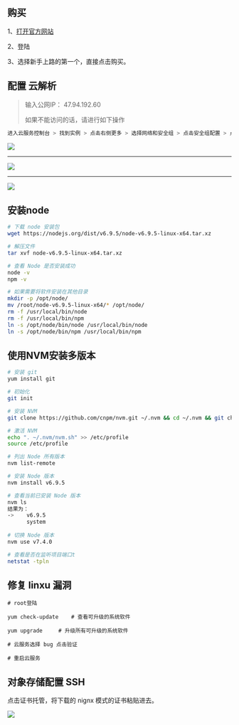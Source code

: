 

## 购买

1、[打开官方网站](https://www.aliyun.com/activity/?spm=5176.2020520127.0.0.5ad41a78QPcQSQ#/promotionArea) 

2、登陆

3、选择新手上路的第一个，直接点击购买。



## 配置 云解析

> 输入公网IP： 47.94.192.60
>
> 如果不能访问的话，请进行如下操作

```bash
进入云服务控制台 > 找到实例 > 点击右侧更多 > 选择网络和安全组 > 点击安全组配置 > 点击安全组列表 > 点击配置规则 > 点击添加安全组规则
```

![](https://hkwstart.com/Js/AliNginx1.png)



-------

![](https://hkwstart.com/Js/AliNginx2.png)

---------------

![](https://hkwstart.com/Js/AliNginx3.png)





## 安装node

```bash
# 下载 node 安装包
wget https://nodejs.org/dist/v6.9.5/node-v6.9.5-linux-x64.tar.xz

# 解压文件
tar xvf node-v6.9.5-linux-x64.tar.xz

# 查看 Node 是否安装成功
node -v 
npm -v

# 如果需要将软件安装在其他目录
mkdir -p /opt/node/
mv /root/node-v6.9.5-linux-x64/* /opt/node/
rm -f /usr/local/bin/node
rm -f /usr/local/bin/npm
ln -s /opt/node/bin/node /usr/local/bin/node
ln -s /opt/node/bin/npm /usr/local/bin/npm
```



## 使用NVM安装多版本

```bash
# 安装 git
yum install git

# 初始化
git init

# 安装 NVM
git clone https://github.com/cnpm/nvm.git ~/.nvm && cd ~/.nvm && git checkout `git describe --abbrev=0 --tags`

# 激活 NVM
echo ". ~/.nvm/nvm.sh" >> /etc/profile
source /etc/profile

# 列出 Node 所有版本
nvm list-remote

# 安装 Node 版本
nvm install v6.9.5

# 查看当前已安装 Node 版本
nvm ls
结果为：
->    v6.9.5
      system
     
# 切换 Node 版本
nvm use v7.4.0
```

```bash
# 查看是否在监听项目端口t
netstat -tpln
```





## 修复 linxu 漏洞

```shell
# root登陆

yum check-update	# 查看可升级的系统软件

yum upgrade		# 升级所有可升级的系统软件

# 云服务选择 bug 点击验证

# 重启云服务 
```



## 对象存储配置 SSH

点击证书托管，将下载的 nignx 模式的证书粘贴进去。

![](https://hkwstart.com/aliyun/阿里云图床1.png)